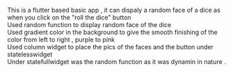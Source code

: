 This is a flutter based basic app , it can dispaly a random face of a dice as when you click on the "roll the dice" button <br> Used random function to display random face of the dice  <br> Used gradient color in the background to give the smooth finishing of the color from left to right , purple to pink <br> Used column widget to place the pics of the faces and the button under statelesswidget <br> Under statefullwidget was the random function as it was dynamin in nature .
